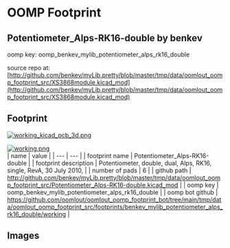# OOMP Footprint  
## Potentiometer_Alps-RK16-double  by benkev  
  
oomp key: oomp_benkev_mylib_potentiometer_alps_rk16_double  
  
source repo at: [http://github.com/benkev/myLib.pretty/blob/master/tmp/data/oomlout_oomp_footprint_src/XS3868module.kicad_mod](http://github.com/benkev/myLib.pretty/blob/master/tmp/data/oomlout_oomp_footprint_src/XS3868module.kicad_mod)  
## Footprint  
  
[![working_kicad_pcb_3d.png](working_kicad_pcb_3d_600.png)](working_kicad_pcb_3d.png)  
  
[![working.png](working_600.png)](working.png)  
| name | value | 
| --- | --- | 
| footprint name | Potentiometer_Alps-RK16-double | 
| footprint description | Potentiometer, double, dual,  Alps, RK16, single, RevA, 30 July 2010, | 
| number of pads | 6 | 
| github path | http://github.com/benkev/myLib.pretty/blob/master/tmp/data/oomlout_oomp_footprint_src/Potentiometer_Alps-RK16-double.kicad_mod | 
| oomp key | oomp_benkev_mylib_potentiometer_alps_rk16_double | 
| oomp bot github | https://github.com/oomlout/oomlout_oomp_footprint_bot/tree/main/tmp/data/oomlout_oomp_footprint_src/footprints/benkev_mylib_potentiometer_alps_rk16_double/working | 
## Images  
